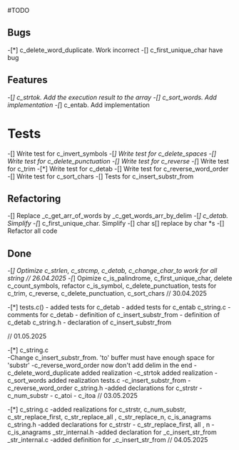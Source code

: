 #TODO

## Bugs
-[*] c_delete_word_duplicate. Work incorrect
-[] c_first_unique_char have bug

## Features
-[*] c_strtok. Add the execution result to the array
-[] c_sort_words. Add implementation
-[*] c_entab. Add implementation

# Tests
-[] Write test for c_invert_symbols
-[*] Write test for c_delete_spaces
-[] Write test for c_delete_punctuation
-[] Write test for c_reverse
-[*] Write test for c_trim
-[*] Write test for c_detab
-[] Write test for c_reverse_word_order
-[] Write test for c_sort_chars
-[] Tests for c_insert_substr_from


## Refactoring
-[] Replace _c_get_arr_of_words by _c_get_words_arr_by_delim
-[*] c_detab. Simplify
-[*] c_first_unique_char. Simplify
-[] char s[] replace by char *s
-[] Refactor all code

## Done
-[*] Optimize c_strlen, c_strcmp, c_detab, 
     c_change_char_to work for all string // 26.04.2025
-[*] Opimize c_is_palindrome, c_first_unique_char, delete c_count_symbols, refactor c_is_symbol, c_delete_punctuation, tests for c_trim, c_reverse, c_delete_punctuation, c_sort_chars // 30.04.2025

-[*] tests.c() 
      - added tests for c_detab
      - added tests for c_entab
     c_string.c
      - comments for c_detab
      - definition of c_insert_substr_from
      - definition of c_detab
     c_string.h
      - declaration of c_insert_substr_from

// 01.05.2025

-[*] c_string.c  
      -Change c_insert_substr_from. 'to' buffer must have enough space for 'substr'
      -c_reverse_word_order now don't add delim in the end
      -c_delete_word_duplicate added realization
      -c_strtok added realization
      -c_sort_words added realization
     tests.c
      -c_insert_substr_from
      -c_reverse_word_order
     c_string.h
      -added declarations for c_strstr
      - c_num_substr
      - c_atoi
      - c_itoa
// 03.05.2025
     
-[*] c_string.c
      -added realizations for c_strstr, c_num_substr, c_str_replace_first,
       c_str_replace_all , c_str_replace_n, c_is_anagrams
     c_string.h
      -added declarations for c_strstr
      - c_str_replace_first, all , n
      - c_is_anagrams
     _str_internal.h 
      -added declaration for _c_insert_str_from
     _str_internal.c 
      -added definition for _c_insert_str_from
// 04.05.2025











